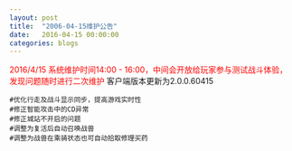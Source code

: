 ```yaml
---
layout: post
title:  "2006-04-15维护公告"
date:   2016-04-15 00:00:00
categories: blogs
---
```



<div class="post-content">
<p>
	<font color="red">2016/4/15 系统维护时间14:00 - 16:00，中间会开放给玩家参与测试战斗体验，发现问题随时进行二次维护</font>
	客户端版本更新为2.0.0.60415
	
	#优化行走及战斗显示同步，提高游戏实时性
	#修正智能攻击中的CD异常
	#修正城站不开启的问题
	#调整为复活后自动召唤战兽
	#调整为战兽在乘骑状态也可自动拾取修理买药

</p>
<!--more-->
<p>
		
</p>

</div>